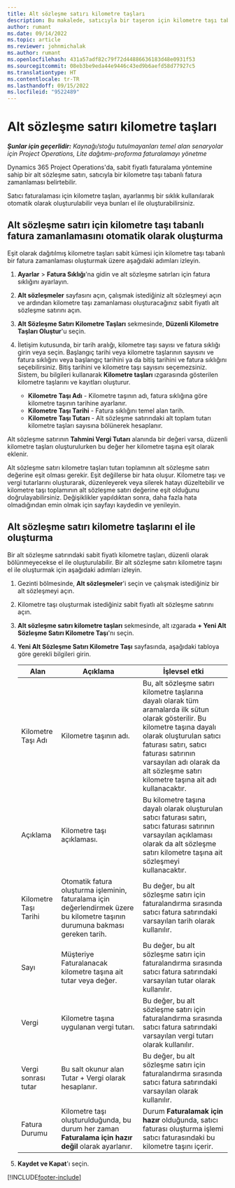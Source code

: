 ```yaml
---
title: Alt sözleşme satırı kilometre taşları
description: Bu makalede, satıcıyla bir taşeron için kilometre taşı tabanlı fatura planının nasıl oluşturulacağı ve kullanılacağı açıklanmaktadır.
author: rumant
ms.date: 09/14/2022
ms.topic: article
ms.reviewer: johnmichalak
ms.author: rumant
ms.openlocfilehash: 431a57adf82c79f72d44886636183d48e0931f53
ms.sourcegitcommit: 08eb3be9eda44e9446c43ed9b6aefd58d77927c5
ms.translationtype: HT
ms.contentlocale: tr-TR
ms.lasthandoff: 09/15/2022
ms.locfileid: "9522489"
---
```

# <a name="subcontract-line-milestones"></a>Alt sözleşme satırı kilometre taşları

_**Şunlar için geçerlidir:** Kaynağı/stoğu tutulmayanları temel alan senaryolar için Project Operations, Lite dağıtımı-proforma faturalamayı yönetme_

Dynamics 365 Project Operations'da, sabit fiyatlı faturalama yöntemine sahip bir alt sözleşme satırı, satıcıyla bir kilometre taşı tabanlı fatura zamanlaması belirtebilir.

Satıcı faturalaması için kilometre taşları, ayarlanmış bir sıklık kullanılarak otomatik olarak oluşturulabilir veya bunları el ile oluşturabilirsiniz.

## <a name="automatically-create-a-milestone-based-invoice-schedule-for-a-subcontract-line"></a>Alt sözleşme satırı için kilometre taşı tabanlı fatura zamanlamasını otomatik olarak oluşturma

Eşit olarak dağıtılmış kilometre taşları sabit kümesi için kilometre taşı tabanlı bir fatura zamanlaması oluşturmak üzere aşağıdaki adımları izleyin.

1. **Ayarlar** > **Fatura Sıklığı**'na gidin ve alt sözleşme satırları için fatura sıklığını ayarlayın.
2. **Alt sözleşmeler** sayfasını açın, çalışmak istediğiniz alt sözleşmeyi açın ve ardından kilometre taşı zamanlaması oluşturacağınız sabit fiyatlı alt sözleşme satırını açın.
3. **Alt Sözleşme Satırı Kilometre Taşları** sekmesinde, **Düzenli Kilometre Taşları Oluştur**'u seçin.
4. İletişim kutusunda, bir tarih aralığı, kilometre taşı sayısı ve fatura sıklığı girin veya seçin. Başlangıç tarihi veya kilometre taşlarının sayısını ve fatura sıklığını veya başlangıç tarihini ya da bitiş tarihini ve fatura sıklığını seçebilirsiniz. Bitiş tarihini ve kilometre taşı sayısını seçemezsiniz.
Sistem, bu bilgileri kullanarak **Kilometre taşları** ızgarasında gösterilen kilometre taşlarını ve kayıtları oluşturur.

   - **Kilometre Taşı Adı** - Kilometre taşının adı, fatura sıklığına göre kilometre taşının tarihine ayarlanır.
   - **Kilometre Taşı Tarihi** - Fatura sıklığını temel alan tarih.
   - **Kilometre Taşı Tutarı** - Alt sözleşme satırındaki alt toplam tutarı kilometre taşları sayısına bölünerek hesaplanır.

Alt sözleşme satırının **Tahmini Vergi Tutarı** alanında bir değeri varsa, düzenli kilometre taşları oluşturulurken bu değer her kilometre taşına eşit olarak eklenir.

Alt sözleşme satırı kilometre taşları tutarı toplamının alt sözleşme satırı değerine eşit olması gerekir. Eşit değillerse bir hata oluşur. Kilometre taşı ve vergi tutarlarını oluşturarak, düzenleyerek veya silerek hatayı düzeltebilir ve kilometre taşı toplamının alt sözleşme satırı değerine eşit olduğunu doğrulayabilirsiniz. Değişiklikler yapıldıktan sonra, daha fazla hata olmadığından emin olmak için sayfayı kaydedin ve yenileyin.

## <a name="manually-create-subcontract-line-milestones"></a>Alt sözleşme satırı kilometre taşlarını el ile oluşturma

Bir alt sözleşme satırındaki sabit fiyatlı kilometre taşları, düzenli olarak bölünmeyecekse el ile oluşturulabilir. Bir alt sözleşme satırı kilometre taşını el ile oluşturmak için aşağıdaki adımları izleyin.

1. Gezinti bölmesinde, **Alt sözleşmeler**'i seçin ve çalışmak istediğiniz bir alt sözleşmeyi açın.
2. Kilometre taşı oluşturmak istediğiniz sabit fiyatlı alt sözleşme satırını açın.
3. **Alt sözleşme satırı kilometre taşları** sekmesinde, alt ızgarada **+ Yeni Alt Sözleşme Satırı Kilometre Taşı**'nı seçin.
4. **Yeni Alt Sözleşme Satırı Kilometre Taşı** sayfasında, aşağıdaki tabloya göre gerekli bilgileri girin.

    | Alan | Açıklama |İşlevsel etki|
    | --- | --- |----------------------|
    | Kilometre Taşı Adı | Kilometre taşının adı. |Bu, alt sözleşme satırı kilometre taşlarına dayalı olarak tüm aramalarda ilk sütun olarak gösterilir. Bu kilometre taşına dayalı olarak oluşturulan satıcı faturası satırı, satıcı faturası satırının varsayılan adı olarak da alt sözleşme satırı kilometre taşına ait adı kullanacaktır.|
    | Açıklama | Kilometre taşı açıklaması. |Bu kilometre taşına dayalı olarak oluşturulan satıcı faturası satırı, satıcı faturası satırının varsayılan açıklaması olarak da alt sözleşme satırı kilometre taşına ait sözleşmeyi kullanacaktır.|
    | Kilometre Taşı Tarihi | Otomatik fatura oluşturma işleminin, faturalama için değerlendirmek üzere bu kilometre taşının durumuna bakması gereken tarih.| Bu değer, bu alt sözleşme satırı için faturalandırma sırasında satıcı fatura satırındaki varsayılan tarih olarak kullanılır. |
    | Sayı | Müşteriye Faturalanacak kilometre taşına ait tutar veya değer. |Bu değer, bu alt sözleşme satırı için faturalandırma sırasında satıcı fatura satırındaki varsayılan tutar olarak kullanılır. |
    | Vergi | Kilometre taşına uygulanan vergi tutarı.| Bu değer, bu alt sözleşme satırı için faturalandırma sırasında satıcı fatura satırındaki varsayılan vergi tutarı olarak kullanılır. |
    | Vergi sonrası tutar | Bu salt okunur alan Tutar + Vergi olarak hesaplanır.|Bu değer, bu alt sözleşme satırı için faturalandırma sırasında satıcı fatura satırındaki varsayılan olarak kullanılır. |
    | Fatura Durumu | Kilometre taşı oluşturulduğunda, bu durum her zaman **Faturalama için hazır değil** olarak ayarlanır.|  Durum **Faturalamak için hazır** olduğunda, satıcı faturası oluşturma işlemi satıcı faturasındaki bu kilometre taşını içerir. |

5. **Kaydet ve Kapat**'ı seçin.


[!INCLUDE[footer-include](../../includes/footer-banner.md)]
